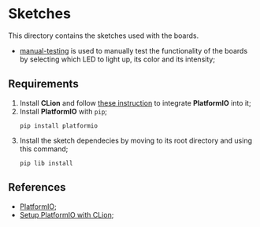 [clion-integration]: https://docs.platformio.org/en/latest/ide/clion.html
[platform-io]: https://docs.platformio.org/en/latest/quickstart.html

# Sketches

This directory contains the sketches used with the boards.

- [manual-testing](./manual-testing) is used to manually test the functionality
  of the boards by selecting which LED to light up, its color and its
  intensity;

## Requirements

1. Install **CLion** and follow [these instruction][clion-integration] to integrate **PlatformIO**
   into it;
2. Install **PlatformIO** with `pip`;
    ```
    pip install platformio
    ```
3. Install the sketch dependecies by moving to its root directory and using
   this command;
    ```
    pip lib install
    ```

## References

- [PlatformIO][platform-io];
- [Setup PlatformIO with CLion][clion-integration];
